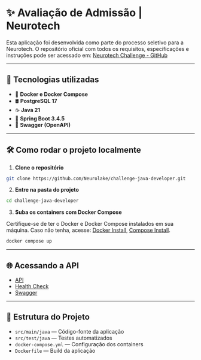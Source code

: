 # ✨ Avaliação de Admissão | Neurotech

Esta aplicação foi desenvolvida como parte do processo seletivo para a Neurotech.
O repositório oficial com todos os requisitos, especificações e instruções pode ser acessado em:
[Neurotech Challenge - GitHub](https://github.com/Neurolake/challenge-java-developer)

---

## 🚀 Tecnologias utilizadas

- 🐳 **Docker e Docker Compose**
- 🛢️ **PostgreSQL 17**
- ☕ **Java 21**
- 🌱 **Spring Boot 3.4.5**
- 📄 **Swagger (OpenAPI)**

---

## 🛠️ Como rodar o projeto localmente

1. **Clone o repositório**

```bash
git clone https://github.com/Neurolake/challenge-java-developer.git
```

2. **Entre na pasta do projeto**

```bash
cd challenge-java-developer
```

3. **Suba os containers com Docker Compose**

Certifique-se de ter o Docker e Docker Compose instalados em sua máquina.
Caso não tenha, acesse: [Docker Install](https://docs.docker.com/engine/install/), [Compose Install](https://docs.docker.com/compose/install/).

```bash
docker compose up
```

---

## 🌐 Acessando a API

- [API](http://localhost:8080)
- [Health Check](http://localhost:8080/health)
- [Swagger](http://localhost:8080/swagger-ui/index.html)

---

## 📂 Estrutura do Projeto

- `src/main/java` — Código-fonte da aplicação
- `src/test/java` — Testes automatizados
- `docker-compose.yml` — Configuração dos containers
- `Dockerfile` — Build da aplicação

